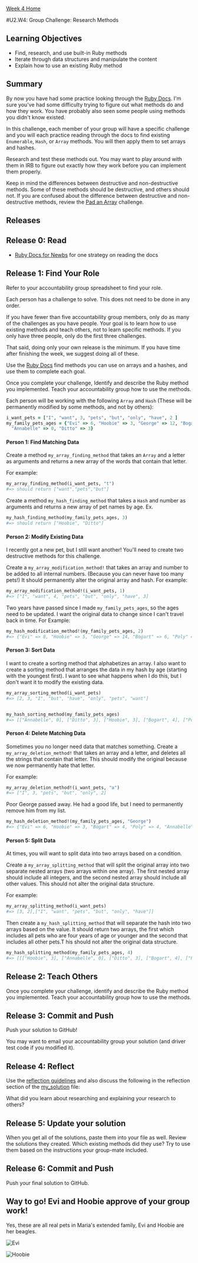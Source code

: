 [Week 4 Home](../)

#U2.W4: Group Challenge: Research Methods

## Learning Objectives
- Find, research, and use built-in Ruby methods
- Iterate through data structures and manipulate the content
- Explain how to use an existing Ruby method

## Summary
By now you have had some practice looking through the [Ruby Docs](http://ruby-doc.org/). I'm sure you've had some difficulty trying to figure out what methods do and how they work. You have probably also seen some people using methods you didn't know existed.

In this challenge, each member of your group will have a specific challenge and you will each practice reading through the docs to find existing `Enumerable`, `Hash`, or `Array` methods. You will then apply them to set arrays and hashes.

Research and test these methods out. You may want to play around with them in IRB to figure out exactly how they work before you can implement them properly.

Keep in mind the differences between destructive and non-destructive methods. Some of these methods should be destructive, and others should not. If you are confused about the difference between destructive and non-destructive methods, review the [Pad an Array](../pad-array) challenge.


## Releases

## Release 0: Read
- [Ruby Docs for Newbs](http://mariabpiper.tumblr.com/post/116045895341/ruby-docs-for-newbs) for one strategy on reading the docs

## Release 1: Find Your Role
Refer to your accountability group spreadsheet to find your role.

Each person has a challenge to solve. This does not need to be done in any order.

If you have fewer than five accountability group members, only do as many of the challenges as you have people. Your goal is to learn how to use existing methods and teach others, not to learn specific methods. If you only have three people, only do the first three challenges.

That said, doing only your own release is the minimum. If you have time after finishing the week, we suggest doing all of these.

Use the [Ruby Docs](http://ruby-doc.org/) find methods you can use
on arrays and a hashes, and use them to complete each goal.

Once you complete your challenge, Identify and describe the Ruby method you implemented. Teach your accountability group how to use the methods.

Each person will be working with the following `Array` and `Hash` (These will be permanently modified by some methods, and not by others):

```ruby
i_want_pets = ["I", "want", 3, "pets", "but", "only", "have", 2 ]
my_family_pets_ages = {"Evi" => 6, "Hoobie" => 3, "George" => 12, "Bogart" => 4, "Poly" => 4,
  "Annabelle" => 0, "Ditto" => 3}
```

#### Person 1: Find Matching Data
Create a method `my_array_finding_method` that takes an `Array` and a letter as arguments
and returns a new array of the words that contain that letter.

For example:
```ruby
my_array_finding_method(i_want_pets, "t")
#=> should return ["want","pets","but"]
```

Create a method `my_hash_finding_method` that takes a `Hash` and number as arguments and
returns a new array of pet names by age.
Ex.
```ruby
my_hash_finding_method(my_family_pets_ages, 3)
#=> should return ["Hoobie", "Ditto"]
```

#### Person 2: Modify Existing Data
I recently got a new pet, but I still want another! You'll need to create two destructive methods for this challenge.

Create a `my_array_modification_method!` that takes an array and number to be added to all
internal numbers. (Because you can never have too many pets!) It should permanently alter the original array and hash. For example:

```ruby
my_array_modification_method!(i_want_pets, 1)
#=> ["I", "want", 4, "pets", "but", "only", "have", 3]
```

Two years have passed since I made `my_family_pets_ages`, so the ages need to be updated. I want the original data to change since I can't travel back in time. For Example:

```ruby
my_hash_modification_method!(my_family_pets_ages, 2)
#=> {"Evi" => 8, "Hoobie" => 5, "George" => 14, "Bogart" => 6, "Poly" => 6, "Annabelle" => 2, "Ditto" => 5}
```

#### Person 3: Sort Data
I want to create a sorting method that alphabetizes an array. I also want to create a sorting method that arranges the data in my hash by age (starting with the youngest first). I want to see what happens when I do this, but I don't want it to modify the existing data.

```ruby
my_array_sorting_method(i_want_pets)
#=> [2, 3, "I", "but", "have", "only", "pets", "want"]


my_hash_sorting_method(my_family_pets_ages)
#=> [["Annabelle", 0], ["Ditto", 3], ["Hoobie", 3], ["Bogart", 4], ["Poly", 4], ["Evi", 6], ["George", 12]]

```

#### Person 4: Delete Matching Data
Sometimes you no longer need data that matches something. Create a `my_array_deletion_method!` that takes an array and a letter, and deletes all the strings that contain that letter. This should modify the original because we now permanently hate that letter.

For example:
```ruby
my_array_deletion_method!(i_want_pets, "a")
#=> ["I", 3, "pets", "but", "only", 2]
```

Poor George passed away. He had a good life, but I need to permanently remove him from my list.

```ruby
my_hash_deletion_method!(my_family_pets_ages, "George")
#=> {"Evi" => 6, "Hoobie" => 3, "Bogart" => 4, "Poly" => 4, "Annabelle" => 0, "Ditto" => 3}

```

#### Person 5: Split Data
At times, you will want to split data into two arrays based on a condition.

Create a `my_array_splitting_method` that will split the original array into two separate nested arrays (two arrays within one array). The first nested array should include all integers, and the second nested array should include all other values. This should not alter the original data structure.

For example:
```ruby
my_array_splitting_method(i_want_pets)
#=> [3, 2],["I", "want", "pets", "but", "only", "have"]]
```

Then create a `my_hash_splitting_method` that will separate the hash into two arrays based on the value. It should return two arrays, the first which includes all pets who are four years of age or younger and the second that includes all other pets.T his should not alter the original data structure.

```ruby
my_hash_splitting_method(my_family_pets_ages, 4)
#=> [[["Hoobie", 3], ["Annabelle", 0], ["Ditto", 3], ["Bogart", 4], ["Poly", 4]], [["Evi", 6], ["George", 12]]]
```

## Release 2: Teach Others
Once you complete your challenge, identify and describe the Ruby method you implemented. Teach your
accountability group how to use the methods.

## Release 3: Commit and Push
Push your solution to GitHub!

You may want to email your accountability group your solution (and driver test code if you modified it).

## Release 4: Reflect
Use the [reflection guidelines](https://github.com/Devbootcamp/phase-0-handbook/blob/master/coding-references/reflection-guidelines.md) and also discuss the following in the reflection section of the [my_solution](my_solution.rb) file:

What did you learn about researching and explaining your research to others?

## Release 5: Update your solution
When you get all of the solutions, paste them into your file as well. Review the solutions they created. Which existing methods did they use? Try to use them based on the instructions your group-mate included.

## Release 6: Commit and Push
Push your final solution to GitHub.

## Way to go! Evi and Hoobie approve of your group work!
Yes, these are all real pets in Maria's extended family, Evi and Hoobie are her beagles.

![Evi](../../imgs/Evi.jpg)

![Hoobie](../../imgs/Hoobie.jpg)